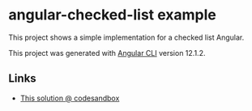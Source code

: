 # angular-checked-list example

This project shows a simple implementation for a checked list Angular.

This project was generated with [Angular CLI](https://github.com/angular/angular-cli) version 12.1.2.

## Links

* [This solution @ codesandbox](https://codesandbox.io/s/angular-checked-list-4zmc4)
